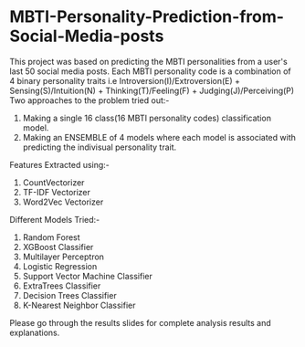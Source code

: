 # MBTI-Personality-Prediction-from-Social-Media-posts
This project was based on predicting the MBTI personalities from a user's last 50 social media posts.
Each MBTI personality code is a combination of 4 binary personality traits i.e Introversion(I)/Extroversion(E) + Sensing(S)/Intuition(N) + Thinking(T)/Feeling(F) + Judging(J)/Perceiving(P)
Two approaches to the problem tried out:-
  1. Making a single 16 class(16 MBTI personality codes) classification model.
  2. Making an ENSEMBLE of 4 models where each model is associated with predicting the indivisual personality trait.

Features Extracted using:-
  1. CountVectorizer
  2. TF-IDF Vectorizer
  3. Word2Vec Vectorizer

Different Models Tried:-
  1. Random Forest
  2. XGBoost Classifier
  3. Multilayer Perceptron
  4. Logistic Regression
  5. Support Vector Machine Classifier
  6. ExtraTrees Classifier
  7. Decision Trees Classifier
  8. K-Nearest Neighbor Classifier

Please go through the results slides for complete analysis results and explanations.

